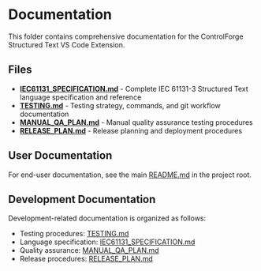 # Documentation

This folder contains comprehensive documentation for the ControlForge Structured Text VS Code Extension.

## Files

- **[IEC61131_SPECIFICATION.md](./IEC61131_SPECIFICATION.md)** - Complete IEC 61131-3 Structured Text language specification and reference
- **[TESTING.md](./TESTING.md)** - Testing strategy, commands, and git workflow documentation
- **[MANUAL_QA_PLAN.md](./MANUAL_QA_PLAN.md)** - Manual quality assurance testing procedures
- **[RELEASE_PLAN.md](./RELEASE_PLAN.md)** - Release planning and deployment procedures

## User Documentation

For end-user documentation, see the main [README.md](../README.md) in the project root.

## Development Documentation

Development-related documentation is organized as follows:
- Testing procedures: [TESTING.md](./TESTING.md)
- Language specification: [IEC61131_SPECIFICATION.md](./IEC61131_SPECIFICATION.md)
- Quality assurance: [MANUAL_QA_PLAN.md](./MANUAL_QA_PLAN.md)
- Release procedures: [RELEASE_PLAN.md](./RELEASE_PLAN.md)
